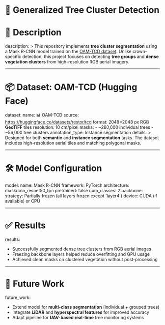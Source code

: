 

# 🌲 Generalized Tree Cluster Detection

# 📄 Description
description: >
  This repository implements **tree cluster segmentation** using a Mask R-CNN model trained on the
  [OAM-TCD dataset](https://huggingface.co/datasets/restor/tcd). Unlike crown-specific detection,
  this project focuses on detecting **tree groups** and **dense vegetation clusters** from high-resolution
  RGB aerial imagery.

---

# 📦 Dataset: OAM-TCD (Hugging Face)

dataset:
  name: 📊 OAM-TCD
  source: https://huggingface.co/datasets/restor/tcd
  format: 2048×2048 px RGB **GeoTIFF** tiles
  resolution: 10 cm/pixel
  masks: 
    - ~280,000 individual trees
    - ~56,000 tree clusters
  annotation_type: Instance segmentation
  details: >
    Designed for both **semantic** and **instance segmentation** tasks. The dataset includes
    high-resolution aerial tiles and matching polygonal masks.

---

# 🛠️ Model Configuration

model:
  name: Mask R-CNN
  framework: PyTorch
  architecture: maskrcnn_resnet50_fpn
  pretrained: false
  num_classes: 2
  backbone:
    strategy: Partially frozen (all layers frozen except 'layer4')
  device: CUDA (if available) or CPU

---


# ✅ Results

results:
  - Successfully segmented dense tree clusters from RGB aerial images
  - Freezing backbone layers helped reduce overfitting and GPU usage
  - Achieved clean masks on clustered vegetation without post-processing

---

# 🔭 Future Work

future_work:
  - Extend model for **multi-class segmentation** (individual + grouped trees)
  - Integrate **LiDAR** and **hyperspectral features** for improved accuracy
  -  Adapt pipeline for **UAV-based real-time** tree monitoring systems


